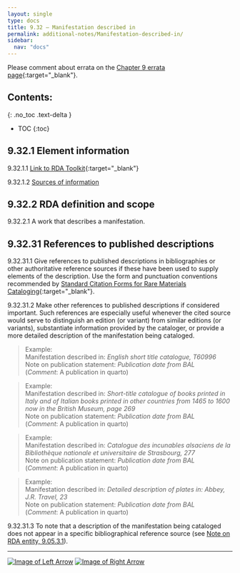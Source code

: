 ```yaml
---
layout: single
type: docs
title: 9.32 — Manifestation described in
permalink: additional-notes/Manifestation-described-in/
sidebar:
  nav: "docs"
---
```


Please comment about errata on the [Chapter 9 errata page](https://docs.google.com/document/d/1O-4HOsrSwNPkw28P9J9SWmJv0cwGZ0DGGSfXrEWaaO0/edit#bookmark=id.cs065in77mn4){:target="_blank"}.

## Contents:
{: .no_toc .text-delta }

- TOC
{:toc}

## 9.32.1 Element information

<a name="9.32.1.1">9.32.1.1</a> [Link to RDA Toolkit](https://beta.rdatoolkit.org/Content/Index?externalId=en-US_ala-51744638-bd0b-3aac-a958-4be04d024ce4){:target="_blank"}

<a name="9.32.1.2">9.32.1.2</a> [Sources of information](/DCRMR/additional-notes/#9011-sources-of-information)

## 9.32.2 RDA definition and scope

<a name="9.32.2.1">9.32.2.1</a> A work that describes a manifestation.

## 9.32.31 References to published descriptions

<a name="9.32.31.1">9.32.31.1</a> Give references to published descriptions in bibliographies or other authoritative reference sources if these have been used to supply elements of the description. Use the form and punctuation conventions recommended by [Standard Citation Forms for Rare Materials Cataloging](https://rbms.info/scf/){:target="_blank"}.

<a name="9.32.31.2">9.32.31.2</a> Make other references to published descriptions if considered important. Such references are especially useful whenever the cited source would serve to distinguish an edition (or variant) from similar editions (or variants), substantiate information provided by the cataloger, or provide a more detailed description of the manifestation being cataloged.

>Example:   
>Manifestation described in: <CITE>English short title catalogue, T60996</CITE>  
>Note on publication statement: <CITE>Publication date from BAL</CITE>  
>(*Comment*: A publication in quarto)
 
>Example:  
>Manifestation described in: <CITE>Short-title catalogue of books printed in Italy and of Italian books printed in other countries from 1465 to 1600 now in the British Museum, page 269</CITE>  
>Note on publication statement: <CITE>Publication date from BAL</CITE>  
>(*Comment*: A publication in quarto)

>Example:  
>Manifestation described in: <CITE>Catalogue des incunables alsaciens de la Bibliothèque nationale et universitaire de Strasbourg, 277</CITE>  
>Note on publication statement: <CITE>Publication date from BAL</CITE>  
>(*Comment*: A publication in quarto)
 
>Example:  
>Manifestation described in: <CITE>Detailed description of plates in: Abbey, J.R. Travel, 23</CITE>  
>Note on publication statement: <CITE>Publication date from BAL</CITE>  
>(*Comment*: A publication in quarto)

<a name="9.32.31.3">9.32.31.3</a> To note that a description of the manifestation being cataloged does not appear in a specific bibliographical reference source (see [Note on RDA entity, 9.05.3.1](/DCRMR/additional-notes/Note-on-RDA-entity/#9.05.3.1)).

---

[![Image of Left Arrow](https://rbms-bsc.github.io/DCRMR/assets/pictures/navigation/Arrow_Left.png "9.31 — Accompanied by manifestation")](/DCRMR/additional-notes/Accompanied-by-manifestation/) [![Image of Right Arrow](https://rbms-bsc.github.io/DCRMR/assets/pictures/navigation/Arrow_Right.png "9.33 — Supplementary content")](/DCRMR/additional-notes/Supplementary-content/)